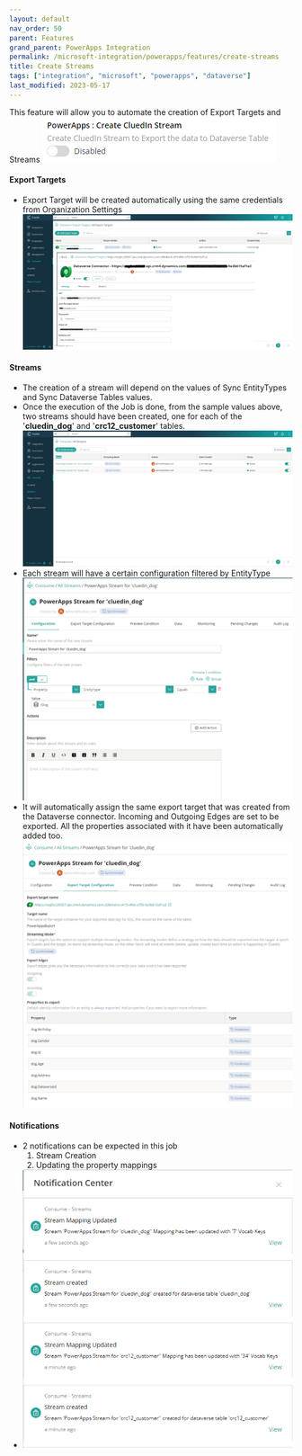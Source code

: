```yaml
---
layout: default
nav_order: 50
parent: Features
grand_parent: PowerApps Integration
permalink: /microsoft-integration/powerapps/features/create-streams
title: Create Streams
tags: ["integration", "microsoft", "powerapps", "dataverse"]
last_modified: 2023-05-17
---
```


This feature will allow you to automate the creation of Export Targets and Streams
![Create CluedIn Streams](../images/create-stream-setting.png)
#### Export Targets
- Export Target will be created automatically using the same credentials from Organization Settings
![CluedIn Export Target](../images/create-export-target.png)
#### Streams
- The creation of a stream will depend on the values of Sync EntityTypes and Sync Dataverse Tables values.
- Once the execution of the Job is done, from the sample values above, two streams should have been created, one for each of the '**cluedin_dog**' and '**crc12_customer**' tables.
![CluedIn Streams](../images/cluedin-stream.png)
- Each stream will have a certain configuration filtered by EntityType
![CluedIn Stream Configuration](../images/cluedin-stream-configuration.png)
- It will automatically assign the same export target that was created from the Dataverse connector. Incoming and Outgoing Edges are set to be exported. All the properties associated with it have been automatically added too.
![CluedIn Stream Export Target Configuration](../images/cluedin-stream-export-target-configuration.png)
#### Notifications
- 2 notifications can be expected in this job
  1. Stream Creation
  2. Updating the property mappings
- ![CluedIn Streams Notifications](../images/cluedin-stream-notification.png)